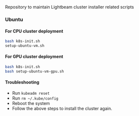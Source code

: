 Repository to maintain Lightbeam cluster installer related scripts


### Ubuntu

####  For CPU cluster deployment

```bash
bash k8s-init.sh
setup-ubuntu-vm.sh
```

####  For GPU cluster deployment

```bash
bash k8s-init.sh
bash setup-ubuntu-vm-gpu.sh
```


#### Troubleshooting
- Run `kubeadm reset`
- Run `rm ~/.kube/config`
- Reboot the system
- Follow the above steps to install the cluster again.